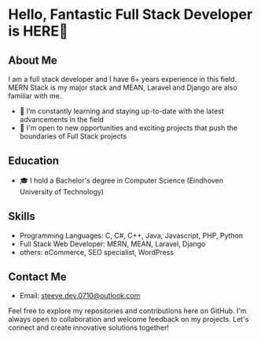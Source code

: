 
# Hello, Fantastic Full Stack Developer is HERE👋

## About Me
I am a full stack developer and I have 6+ years experience in this field.
MERN Stack is my major stack and MEAN, Laravel and Django are also familiar with me.

- 🌱 I’m constantly learning and staying up-to-date with the latest advancements in the field
- 💼 I'm open to new opportunities and exciting projects that push the boundaries of Full Stack projects

## Education
- 🎓 I hold a Bachelor's degree in Computer Science (Eindhoven University of Technology)

## Skills
- Programming Languages: C, C#, C++, Java, Javascript, PHP, Python
- Full Stack Web Developer: MERN, MEAN, Laravel, Django
- others: eCommerce, SEO specialist, WordPress

## Contact Me
- Email: [steeve.dev.0710@outlook.com](steeve.dev.0710@outlook.com)

Feel free to explore my repositories and contributions here on GitHub. I'm always open to collaboration and welcome feedback on my projects. Let's connect and create innovative solutions together!

